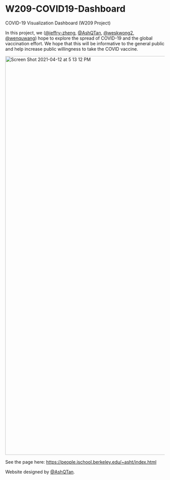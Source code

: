 # W209-COVID19-Dashboard
COVID-19 Visualization Dashboard (W209 Project)

In this project, we ([@jeffry-zheng](https://github.com/jeffry-zheng), [@AshQTan](https://github.com/AshQTan]), [@weskwong2](https://github.com/weskwong2), [@wenquwang](https://github.com/jack101816)) hope to explore the spread of COVID-19 and the global vaccination effort. We hope that this will be informative to the general public and help increase public willingness to take the COVID vaccine.


<img width="1256" alt="Screen Shot 2021-04-12 at 5 13 12 PM" src="https://user-images.githubusercontent.com/40342001/114478937-417c0f00-9bb4-11eb-9cef-f649a95e8093.png">



See the page here: https://people.ischool.berkeley.edu/~asht/index.html


Website designed by [@AshQTan](https://github.com/AshQTan]).
